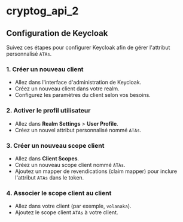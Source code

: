 # cryptog_api_2

## Configuration de Keycloak

Suivez ces étapes pour configurer Keycloak afin de gérer l'attribut personnalisé `ATAs`.

### 1. Créer un nouveau client
- Allez dans l'interface d'administration de Keycloak.
- Créez un nouveau client dans votre realm.
- Configurez les paramètres du client selon vos besoins.

### 2. Activer le profil utilisateur
- Allez dans **Realm Settings** > **User Profile**.
- Créez un nouvel attribut personnalisé nommé `ATAs`.

### 3. Créer un nouveau scope client
- Allez dans **Client Scopes**.
- Créez un nouveau scope client nommé `ATAs`.
- Ajoutez un mapper de revendications (claim mapper) pour inclure l'attribut `ATAs` dans le token.

### 4. Associer le scope client au client
- Allez dans votre client (par exemple, `volanaka`).
- Ajoutez le scope client `ATAs` à votre client.